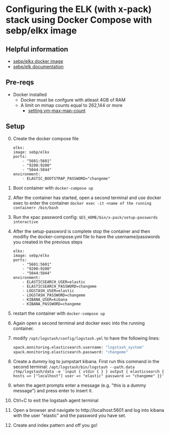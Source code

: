 # Configuring the ELK (with x-pack) stack using Docker Compose with sebp/elkx image

## Helpful information
* [sebp/elkx docker image](https://hub.docker.com/r/sebp/elkx/)
* [sebp/elk documentation](https://elk-docker.readthedocs.io/)

## Pre-reqs

* Docker installed
  * Docker must be confgure with atleast 4GB of RAM
  * A limit on mmap counts equal to 262,144 or more
    * [setting vm-max-map-count](https://www.elastic.co/guide/en/elasticsearch/reference/5.0/vm-max-map-count.html#vm-max-map-count) 

## Setup

0. Create the docker compose file

    ```docker
    elkx:
    image: sebp/elkx
    ports:
        - "5601:5601"
        - "9200:9200"
        - "5044:5044"
    environment:
        - ELASTIC_BOOTSTRAP_PASSWORD="changeme"
    ```

0. Boot container with `docker-compose up`
0. After the container has started, open a second terminal and use docker exec to enter the container `docker exec -it <name of the running container> /bin/bash`
0. Run the xpac password config: `$ES_HOME/bin/x-pack/setup-passwords interactive`
0. After the setup-password is complete stop the container and then modifiy the docker-compose.yml file to have the username/passwords you created in the previous steps
    ```docker
    elkx:
    image: sebp/elkx
    ports:
        - "5601:5601"
        - "9200:9200"
        - "5044:5044"
    environment:
        - ELASTICSEARCH_USER=elastic
        - ELASTICSEARCH_PASSWORD=changeme
        - LOGSTASH_USER=elastic
        - LOGSTASH_PASSWORD=changeme
        - KIBANA_USER=kibana
        - KIBANA_PASSWORD=changeme
    ```
0. restart the container with `docker-compose up`
0. Again open a second terminal and docker exec into the running container.
0. modify `/opt/logstash/config/logstash.yml` to have the following lines:
    ```bash
    xpack.monitoring.elasticsearch.username: "logstash_system"
    xpack.monitoring.elasticsearch.password: "changeme"
    ```
0. Create a dummy log to jumpstart kibana.  First run this command in the second terminal: `/opt/logstash/bin/logstash --path.data /tmp/logstash/data -e 'input { stdin { } } output { elasticsearch { hosts => ["localhost"] user => "elastic" password => "changeme" }}'`
0. when the agent prompts enter a message (e.g. "this is a dummy message") and press enter to insert it.  
0. Ctrl+C to exit the logstash agent terminal
0. Open a browser and navigate to http://localhost:5601 and log into kibana with the user "elastic" and the password you have set.
0. Create and index pattern and off you go!
